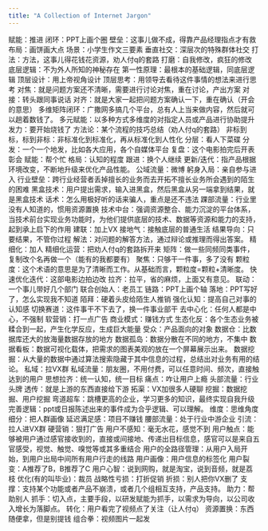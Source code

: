 ```yaml
---
title: "A Collection of Internet Jargon"
---
```



赋能：推进
闭环：PPT上画个圈
壁垒：这事儿做不成，得靠产品经理指点才有救
布局：画饼画大点
场景：小学生作文三要素
垂直社交：深层次的特殊群体社交
打法：方法，这事儿得花钱花资源，劝人付q的套路
打磨：自我修改，疯狂的修改
底层逻辑：不为外人所知的神秘存在
第一性原理：最根本的基础逻辑，同底层逻辑
顶层设计：用上帝视角设计
顶层思考：用领导去看待这件事情的想法来进行思考
对焦：就是问题方案还不清晰，需要进行讨论对焦，重在讨论，产出方案
对接：转头跟同事说话
对齐：就是大家一起把问题方案确认一下，重在确认（开会的意思）
多维矩阵闭环：广撒网多搞几个平台，总有人上当来做内容，然后就可以趟着数钱了。
多元赋能：以多种方式多维度的对指定人员或产品进行协助提升
发力：要开始烧钱了
方法论：某个流程的技巧总结（劝人付q的套路）
非标到标，标到非标：非标准化到标准化，再从标准化到人性化
分层：看人下菜碟
分发：一个一个地发，比如各大应用，各个自媒体平台
复盘：这个电影拍完后开表彰会
赋能：帮个忙
格局：认知的程度
跟进：换个人继续
更新/迭代：指产品根据环境改变，不断地升级来优化产品性能。
公域流量：微博
躬身入局：亲自参与进入
行业壁垒：跨行业经营者丢掉擅长的业务而去开拓不擅长业务所会遇到的陌生的困难
黑盒技术：用户提出需求，输入进黑盒，然后黑盒从另一端拿到结果，就是黑盒技术
话术：怎么用极好听的话来骗人，重点是还不违法
踝部流量：行业里没有人知道的，惯用资源置换
技术中台：强调资源整合、能力沉淀的平台体系，当技术前台实现业务功能时，为他们提供底层的技术、数据等资源和能力的支持，起到承上启下的作用
建联：加上VX
接地气：接触底层的普通生活
结果导向：只要结果，不管你过程
解法：对问题的解答方法，通过辩论或推理而得出答案。
精细化：加人
精细化运营：把劝人付q的套路拆开来
矩阵：做一些同频同类事件，复制改个名再做一个（能有的我都要有）
聚焦：只够干一件事，多了没有
颗粒度：这个术语的意思是为了清晰而工作。从基础而言，颗粒度=颗粒+清晰度。
快速优化迭代：这部电影边拍边改
拉齐：拉平，省的麻烦，上面又有意见。
联动：一个事儿带好几个部门
联合创始人：老员工
链路：PPT上画个轴
落地：PPT写好了，怎么实现我不知道
陌拜：硬着头皮给陌生人推销
强化认知：提高自己对事的认知感
切换赛道：这件事干不下去了，换一件事业部干
去中心化：任何人都是中心，不强制
软营销：打一点广告
商业模式：赚钱方式
生态化反：各个生态业务被糅合到一起，产生化学反应，生成巨大能量
受众：产品面向的对象
数据仓：比数据库还大的放海量数据存放的地方
数据孤岛：数据分散在不同的地方，不集中
数据看板：数据可视化载体，把需求的图表美观的放在一个屏幕展示出来。
数据挖掘：从大量的数据中通过算法搜索隐藏于其中信息的过程，总结出对业务有用的结论。
私域：拉VX群
私域流量：朋友圈，不用付费，可以任意时间、频次，直接触达到的用户
思想拉齐：统一认知，统一目标
痛点：咋让用户上瘾
头部流量：行业头牌
透传：就是上游的东西直接给下游
拓渠：VX加很多人硬聊
挖掘：数据挖掘、用户挖掘
弯道超车：跳槽更高的企业，学习更多的知识，最终实现自我升级
完善逻辑：ppt或日报陈述出来的事件成为合乎逻辑、可以理解。
维度：思维角度
细分：把人群画像
延迟满足感：项目不赚钱
腰部流量：处于行业中游企业
引流：拉人进VX群
硬营销：狠打广告
用户不感知：毫无水花，感觉不到
用户触点：能够被用户通过感官接收到的，直接或间接地、传递出目标信息，感官可以是来自五官感受，视觉、触觉、嗅觉等或其多重结合
用户的全路径管理：从用户入局开始，到用户出局中间所有用户行走的线路
用户画像：用户信息的标签化
用户裂变：A推荐了B，B推荐了C
用户心智：说到网购，就是淘宝，说到音频，就是荔枝
优化(有的叫毕业)：裁员
战略性亏损：打折促销
折损：别人把你VX删了
支撑：支持某个功能或者产品不崩溃，或者几个组相互支持，产品支持。
助力：帮助别人
抓手：切入点，主要手段，以研发赋能为抓手，以需求为导向，以公司收入增长为落脚点。
转化：用户看完了视频点了关注（让人付q）
资源置换：东西随便拿，但是别提钱
组合拳：视频图片一起发

